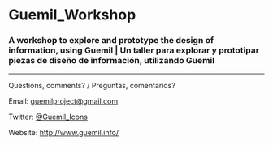 # Guemil_Workshop

### A workshop to explore and prototype the design of information, using Guemil | Un taller para explorar y prototipar piezas de diseño de información, utilizando Guemil


- - - - - - - - - - - 

Questions, comments? / Preguntas, comentarios?

Email: guemilproject@gmail.com

Twitter: [@Guemil_Icons](https://twitter.com/Guemil_Icons)

Website: http://www.guemil.info/
